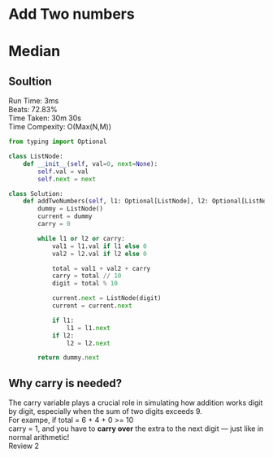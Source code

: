 
Add Two numbers
=========
# Median
## Soultion
Run Time: 3ms      
Beats: 72.83%      
Time Taken: 30m 30s      
Time Compexity: O(Max(N,M))    

```python
from typing import Optional

class ListNode:
    def __init__(self, val=0, next=None):
        self.val = val
        self.next = next

class Solution:
    def addTwoNumbers(self, l1: Optional[ListNode], l2: Optional[ListNode]) -> Optional[ListNode]:
        dummy = ListNode()
        current = dummy
        carry = 0

        while l1 or l2 or carry:
            val1 = l1.val if l1 else 0
            val2 = l2.val if l2 else 0

            total = val1 + val2 + carry
            carry = total // 10
            digit = total % 10

            current.next = ListNode(digit)
            current = current.next

            if l1:
                l1 = l1.next
            if l2:
                l2 = l2.next

        return dummy.next

```

## Why carry is needed?
The carry variable plays a crucial role in simulating how addition works digit by digit, especially when the sum of two digits exceeds 9.   
For exampe, if total = 6 + 4 + 0 >= 10  
carry = 1, and you have to **carry over** the extra to the next digit — just like in normal arithmetic!  
Review 2
